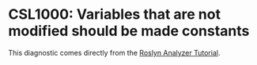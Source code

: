 # CSL1000: Variables that are not modified should be made constants

This diagnostic comes directly from the [Roslyn Analyzer Tutorial](https://learn.microsoft.com/en-us/visualstudio/extensibility/getting-started-with-roslyn-analyzers).
